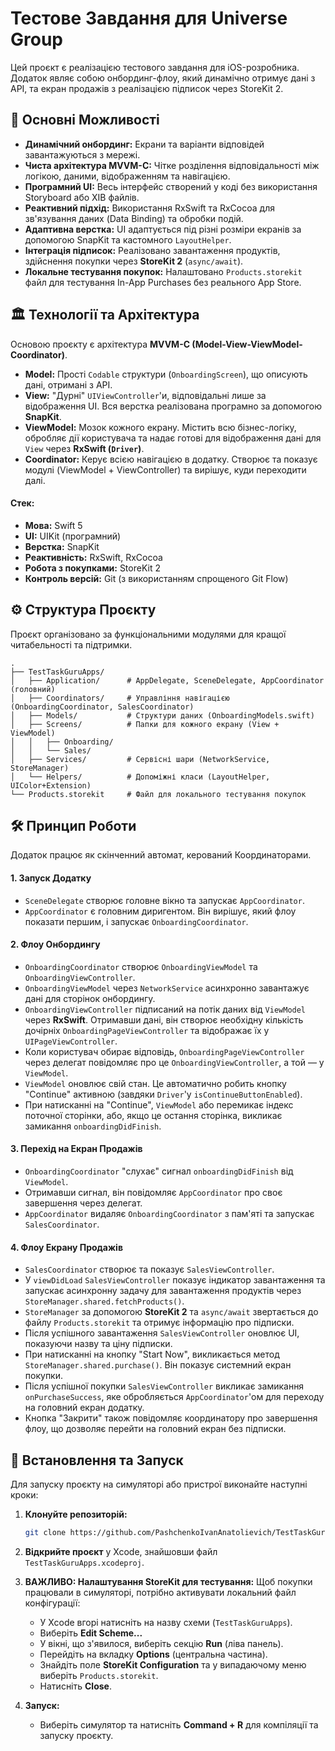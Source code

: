 # Тестове Завдання для Universe Group

Цей проєкт є реалізацією тестового завдання для iOS-розробника. Додаток являє собою онбординг-флоу, який динамічно отримує дані з API, та екран продажів з реалізацією підписок через StoreKit 2.

## 🚀 Основні Можливості

-   **Динамічний онбординг:** Екрани та варіанти відповідей завантажуються з мережі.
-   **Чиста архітектура MVVM-C:** Чітке розділення відповідальності між логікою, даними, відображенням та навігацією.
-   **Програмний UI:** Весь інтерфейс створений у коді без використання Storyboard або XIB файлів.
-   **Реактивний підхід:** Використання RxSwift та RxCocoa для зв'язування даних (Data Binding) та обробки подій.
-   **Адаптивна верстка:** UI адаптується під різні розміри екранів за допомогою SnapKit та кастомного `LayoutHelper`.
-   **Інтеграція підписок:** Реалізовано завантаження продуктів, здійснення покупки через **StoreKit 2** (`async/await`).
-   **Локальне тестування покупок:** Налаштовано `Products.storekit` файл для тестування In-App Purchases без реального App Store.

## 🏛️ Технології та Архітектура

Основою проєкту є архітектура **MVVM-C (Model-View-ViewModel-Coordinator)**.

-   **Model:** Прості `Codable` структури (`OnboardingScreen`), що описують дані, отримані з API.
-   **View:** "Дурні" `UIViewController`'и, відповідальні лише за відображення UI. Вся верстка реалізована програмно за допомогою **SnapKit**.
-   **ViewModel:** Мозок кожного екрану. Містить всю бізнес-логіку, обробляє дії користувача та надає готові для відображення дані для `View` через **RxSwift (`Driver`)**.
-   **Coordinator:** Керує всією навігацією в додатку. Створює та показує модулі (ViewModel + ViewController) та вирішує, куди переходити далі.

#### Стек:
-   **Мова:** Swift 5
-   **UI:** UIKit (програмний)
-   **Верстка:** SnapKit
-   **Реактивність:** RxSwift, RxCocoa
-   **Робота з покупками:** StoreKit 2
-   **Контроль версій:** Git (з використанням спрощеного Git Flow)

## ⚙️ Структура Проєкту

Проєкт організовано за функціональними модулями для кращої читабельності та підтримки.

```
.
├── TestTaskGuruApps/
│   ├── Application/      # AppDelegate, SceneDelegate, AppCoordinator (головний)
│   ├── Coordinators/     # Управління навігацією (OnboardingCoordinator, SalesCoordinator)
│   ├── Models/           # Структури даних (OnboardingModels.swift)
│   ├── Screens/          # Папки для кожного екрану (View + ViewModel)
│   │   ├── Onboarding/
│   │   └── Sales/
│   ├── Services/         # Сервісні шари (NetworkService, StoreManager)
│   └── Helpers/          # Допоміжні класи (LayoutHelper, UIColor+Extension)
└── Products.storekit     # Файл для локального тестування покупок
```

## 🛠️ Принцип Роботи

Додаток працює як скінченний автомат, керований Координаторами.

#### 1. Запуск Додатку
-   `SceneDelegate` створює головне вікно та запускає `AppCoordinator`.
-   `AppCoordinator` є головним диригентом. Він вирішує, який флоу показати першим, і запускає `OnboardingCoordinator`.

#### 2. Флоу Онбордингу
-   `OnboardingCoordinator` створює `OnboardingViewModel` та `OnboardingViewController`.
-   `OnboardingViewModel` через `NetworkService` асинхронно завантажує дані для сторінок онбордингу.
-   `OnboardingViewController` підписаний на потік даних від `ViewModel` через **RxSwift**. Отримавши дані, він створює необхідну кількість дочірніх `OnboardingPageViewController` та відображає їх у `UIPageViewController`.
-   Коли користувач обирає відповідь, `OnboardingPageViewController` через делегат повідомляє про це `OnboardingViewController`, а той — у `ViewModel`.
-   `ViewModel` оновлює свій стан. Це автоматично робить кнопку "Continue" активною (завдяки `Driver`'у `isContinueButtonEnabled`).
-   При натисканні на "Continue", `ViewModel` або перемикає індекс поточної сторінки, або, якщо це остання сторінка, викликає замикання `onboardingDidFinish`.

#### 3. Перехід на Екран Продажів
-   `OnboardingCoordinator` "слухає" сигнал `onboardingDidFinish` від `ViewModel`.
-   Отримавши сигнал, він повідомляє `AppCoordinator` про своє завершення через делегат.
-   `AppCoordinator` видаляє `OnboardingCoordinator` з пам'яті та запускає `SalesCoordinator`.

#### 4. Флоу Екрану Продажів
-   `SalesCoordinator` створює та показує `SalesViewController`.
-   У `viewDidLoad` `SalesViewController` показує індикатор завантаження та запускає асинхронну задачу для завантаження продуктів через `StoreManager.shared.fetchProducts()`.
-   `StoreManager` за допомогою **StoreKit 2** та `async/await` звертається до файлу `Products.storekit` та отримує інформацію про підписки.
-   Після успішного завантаження `SalesViewController` оновлює UI, показуючи назву та ціну підписки.
-   При натисканні на кнопку "Start Now", викликається метод `StoreManager.shared.purchase()`. Він показує системний екран покупки.
-   Після успішної покупки `SalesViewController` викликає замикання `onPurchaseSuccess`, яке обробляється `AppCoordinator`'ом для переходу на головний екран додатку.
-   Кнопка "Закрити" також повідомляє координатору про завершення флоу, що дозволяє перейти на головний екран без підписки.

## 🚀 Встановлення та Запуск

Для запуску проєкту на симуляторі або пристрої виконайте наступні кроки:

1.  **Клонуйте репозиторій:**
    ```bash
    git clone https://github.com/PashchenkoIvanAnatolievich/TestTaskGuruApps.git
    ```
2.  **Відкрийте проєкт** у Xcode, знайшовши файл `TestTaskGuruApps.xcodeproj`.

3.  **ВАЖЛИВО: Налаштування StoreKit для тестування:**
    Щоб покупки працювали в симуляторі, потрібно активувати локальний файл конфігурації:
    -   У Xcode вгорі натисніть на назву схеми (`TestTaskGuruApps`).
    -   Виберіть **Edit Scheme...**
    -   У вікні, що з'явилося, виберіть секцію **Run** (ліва панель).
    -   Перейдіть на вкладку **Options** (центральна частина).
    -   Знайдіть поле **StoreKit Configuration** та у випадаючому меню виберіть `Products.storekit`.
    -   Натисніть **Close**.

4.  **Запуск:**
    -   Виберіть симулятор та натисніть **Command + R** для компіляції та запуску проєкту.
